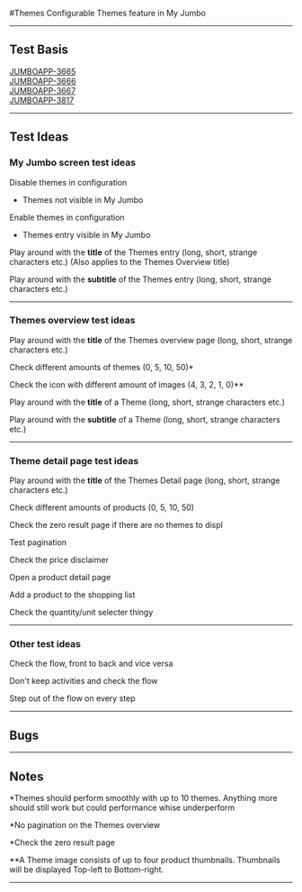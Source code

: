 #Themes
Configurable Themes feature in My Jumbo 

***

## Test Basis
[JUMBOAPP-3665](https://icemobile.atlassian.net/browse/JUMBOAPP-3665) <br>
[JUMBOAPP-3666](https://icemobile.atlassian.net/browse/JUMBOAPP-3666) <br>
[JUMBOAPP-3667](https://icemobile.atlassian.net/browse/JUMBOAPP-3667) <br>
[JUMBOAPP-3817](https://icemobile.atlassian.net/browse/JUMBOAPP-3817)
 
***

## Test Ideas
### My Jumbo screen test ideas

Disable themes in configuration <br>
* Themes not visible in My Jumbo

Enable themes in configuration <br>
* Themes entry visible in My Jumbo

Play around with the **title** of the Themes entry (long, short, strange characters etc.) (Also applies to the Themes Overview title)

Play around with the **subtitle** of the Themes entry (long, short, strange characters etc.)

***

### Themes overview test ideas
Play around with the **title** of the Themes overview page (long, short, strange characters etc.)

Check different amounts of themes (0, 5, 10, 50)*

Check the icon with different amount of images (4, 3, 2, 1, 0)**

Play around with the **title** of a Theme (long, short, strange characters etc.)

Play around with the **subtitle** of a Theme (long, short, strange characters etc.)


***

### Theme detail page test ideas
Play around with the **title** of the Themes Detail page (long, short, strange characters etc.)

Check different amounts of products (0, 5, 10, 50) <br>

Check the zero result page if there are no themes to displ

Test pagination <br>

Check the price disclaimer <br>

Open a product detail page

Add a product to the shopping list

Check the quantity/unit selecter thingy


***


### Other test ideas
Check the flow, front to back and vice versa

Don't keep activities and check the flow

Step out of the flow on every step

***

## Bugs


***

## Notes
*Themes should perform smoothly with up to 10 themes. Anything more should still work but could performance whise underperform 
<br>

*No pagination on the Themes overview

*Check the zero result page	

**A Theme image consists of up to four product thumbnails. Thumbnails will be displayed Top-left to Bottom-right.

***
